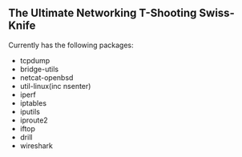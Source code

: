 ## The Ultimate Networking T-Shooting Swiss-Knife

Currently has the following packages:

- tcpdump 
- bridge-utils 
- netcat-openbsd 
- util-linux(inc nsenter) 
- iperf 
- iptables 
- iputils 
- iproute2 
- iftop 
- drill 
- wireshark 
